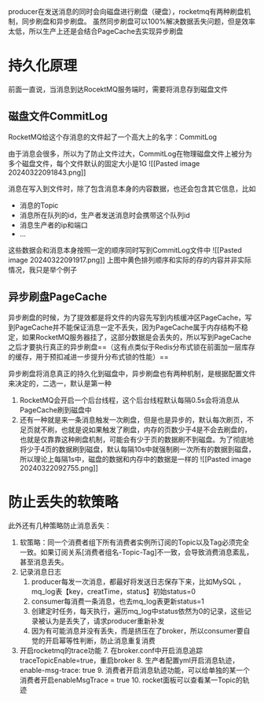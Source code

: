 producer在发送消息的同时会向磁盘进行刷盘（硬盘），rocketmq有两种刷盘机制，同步刷盘和异步刷盘。
虽然同步刷盘可以100%解决数据丢失问题，但是效率太低，所以生产上还是会结合PageCache去实现异步刷盘
# 持久化原理
前面一直说，当消息到达RocektMQ服务端时，需要将消息存到磁盘文件
## 磁盘文件CommitLog
RocketMQ给这个存消息的文件起了一个高大上的名字：CommitLog

由于消息会很多，所以为了防止文件过大，CommitLog在物理磁盘文件上被分为多个磁盘文件，每个文件默认的固定大小是1G
![[Pasted image 20240322091843.png]]

消息在写入到文件时，除了包含消息本身的内容数据，也还会包含其它信息，比如
- 消息的Topic
- 消息所在队列的id，生产者发送消息时会携带这个队列id
- 消息生产者的ip和端口
- ...

这些数据会和消息本身按照一定的顺序同时写到CommitLog文件中
![[Pasted image 20240322091917.png]]
上图中黄色排列顺序和实际的存的内容并非实际情况，我只是举个例子
## 异步刷盘PageCache
异步刷盘的时候，为了提效都是将文件的内容先写到内核缓冲区PageCache，写到PageCache并不能保证消息一定不丢失，因为PageCache属于内存结构不稳定，如果RocketMQ服务器挂了，这部分数据是会丢失的，所以写到PageCache之后才要执行真正的异步刷盘==（这有点类似于Redis分布式锁在前面加一层库存的缓存，用于预扣减进一步提升分布式锁的性能）==

异步刷盘将消息真正的持久化到磁盘中，异步刷盘也有两种机制，是根据配置文件来决定的，二选一，默认是第一种
1. RocketMQ会开启一个后台线程，这个后台线程默认每隔0.5s会将消息从PageCache刷到磁盘中
2. 还有一种就是来一条消息触发一次刷盘，但是也是异步的，默认每次刷页，不足页就不刷，也就是说如果触发了刷盘，内存的页数少于4是不会去刷盘的，也就是仅靠靠这种刷盘机制，可能会有少于页的数据刷不到磁盘。为了彻底地将少于4页的数据刷到磁盘，默认每隔10s中就强制刷一次所有的数据到磁盘，所以理论上每隔1s中，磁盘的数据和内存中的数据是一样的
![[Pasted image 20240322092755.png]]


# 防止丢失的软策略
此外还有几种策略防止消息丢失：
1. 软策略：同一个消费者组下所有消费者实例所订阅的Topic以及Tag必须完全一致。如果订阅关系[消费者组名-Topic-Tag]不一致，会导致消费消息紊乱，甚至消息丢失。
2. 记录消息日志
	1. producer每发一次消息，都最好将发送日志保存下来，比如MySQL ，mq_log表【key，creatTime，status】初始status=0
	2. consumer每消费一条消息，也去mq_log表更新status=1
	3. 创建定时任务，每天执行，遍历mq_log中status依然为0的记录，这些记录被认为是丢失了，请求producer重新补发
	4. 因为有可能消息并没有丢失，而是挤压在了broker，所以consumer要自觉的开启幂等性判断，防止消息重复消费
3. 开启rocketmq的trace功能
	7. 在broker.conf中开启消息追踪traceTopicEnable=true，重启broker
	8. 生产者配置yml开启消息轨迹，enable-msg-trace: true
	9. 消费者开启消息轨迹功能，可以给单独的某一个消费者开启enableMsgTrace = true
	10. rocket面板可以查看某一Topic的轨迹

